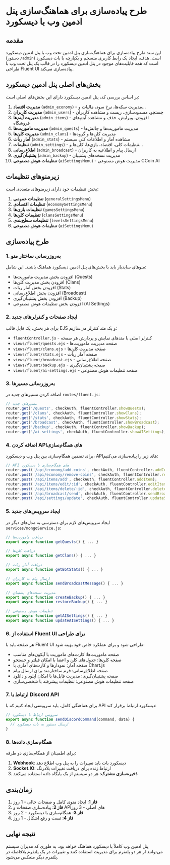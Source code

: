 # طرح پیاده‌سازی برای هماهنگ‌سازی پنل ادمین وب با دیسکورد

## مقدمه
این سند طرح پیاده‌سازی برای هماهنگ‌سازی پنل ادمین تحت وب با پنل ادمین دیسکورد (دستور `/admin`) است. هدف، ایجاد یک رابط کاربری منسجم و یکپارچه با بات دیسکورد است که همه قابلیت‌های موجود در پنل ادمین دیسکورد را در قالب یک پنل تحت وب با طراحی Fluent UI پیاده‌سازی می‌کند.

## بخش‌های اصلی پنل ادمین دیسکورد

بر اساس بررسی کد، پنل ادمین دیسکورد دارای این بخش‌های اصلی است:

1. **مدیریت اقتصاد** (`admin_economy`) - مدیریت سکه‌ها، نرخ سود، مالیات و...
2. **مدیریت کاربران** (`admin_users`) - جستجو، مسدودسازی، ریست و مشاهده کاربران
3. **مدیریت آیتم‌ها** (`admin_items`) - افزودن، ویرایش، حذف و مشاهده آیتم‌های فروشگاه
4. **مدیریت ماموریت‌ها** (`admin_quests`) - مدیریت ماموریت‌ها و چالش‌ها
5. **مدیریت کلن‌ها** (`admin_clans`) - مدیریت کلن‌ها و گروه‌ها
6. **آمار ربات** (`admin_stats`) - مشاهده آمار و اطلاعات کلی سیستم
7. **تنظیمات** (`admin_settings`) - تنظیمات کلی، اقتصاد، بازی‌ها، کلن‌ها و...
8. **اطلاع‌رسانی** (`admin_broadcast`) - ارسال پیام و اطلاعیه به کاربران
9. **پشتیبان‌گیری** (`admin_backup`) - مدیریت نسخه‌های پشتیبان
10. **تنظیمات هوش مصنوعی** (`aiSettingsMenu`) - مدیریت هوش مصنوعی CCoin AI

## زیرمنوهای تنظیمات

بخش تنظیمات خود دارای زیرمنوهای متعددی است:

1. **تنظیمات عمومی** (`generalSettingsMenu`)
2. **تنظیمات اقتصادی** (`economySettingsMenu`)
3. **تنظیمات بازی‌ها** (`gamesSettingsMenu`)
4. **تنظیمات کلن‌ها** (`clansSettingsMenu`)
5. **تنظیمات سطح‌بندی** (`levelsSettingsMenu`)
6. **تنظیمات هوش مصنوعی** (`aiSettingsMenu`)

## طرح پیاده‌سازی

### 1. به‌روزرسانی ساختار منو

منوهای سایدبار باید با بخش‌های پنل ادمین دیسکورد هماهنگ باشند. این شامل:

- افزودن بخش مدیریت ماموریت‌ها (Quests)
- افزودن بخش مدیریت کلن‌ها (Clans)
- افزودن بخش آمار ربات (Stats)
- افزودن بخش اطلاع‌رسانی (Broadcast)
- افزودن بخش پشتیبان‌گیری (Backup)
- افزودن بخش تنظیمات هوش مصنوعی (AI Settings)

### 2. ایجاد صفحات و کنترلرهای جدید

برای هر بخش، یک فایل قالب EJS و یک متد کنترلر می‌سازیم:

- `fluentController.js` - کنترلر اصلی با متدهای نمایش و پردازش هر صفحه
- `views/fluent/quests.ejs` - صفحه مدیریت ماموریت‌ها
- `views/fluent/clans.ejs` - صفحه مدیریت کلن‌ها
- `views/fluent/stats.ejs` - صفحه آمار ربات
- `views/fluent/broadcast.ejs` - صفحه اطلاع‌رسانی
- `views/fluent/backup.ejs` - صفحه پشتیبان‌گیری
- `views/fluent/ai-settings.ejs` - صفحه تنظیمات هوش مصنوعی

### 3. به‌روزرسانی مسیرها

اضافه کردن مسیرهای جدید در `routes/fluent.js`:

```javascript
// مسیرهای جدید
router.get('/quests', checkAuth, fluentController.showQuests);
router.get('/clans', checkAuth, fluentController.showClans);
router.get('/stats', checkAuth, fluentController.showStats);
router.get('/broadcast', checkAuth, fluentController.showBroadcast);
router.get('/backup', checkAuth, fluentController.showBackup);
router.get('/ai-settings', checkAuth, fluentController.showAISettings);
```

### 4. اضافه کردن API‌های همگام‌سازی

برای تضمین همگام‌سازی بین پنل وب و دیسکورد، API‌های زیر را پیاده‌سازی می‌کنیم:

```javascript
// API های همگام‌سازی با دیسکورد
router.post('/api/economy/add-coins', checkAuth, fluentController.addCoins);
router.post('/api/economy/remove-coins', checkAuth, fluentController.removeCoins);
router.post('/api/items/add', checkAuth, fluentController.addItem);
router.post('/api/items/edit/:id', checkAuth, fluentController.editItem);
router.post('/api/items/delete/:id', checkAuth, fluentController.deleteItem);
router.post('/api/broadcast/send', checkAuth, fluentController.sendBroadcast);
router.post('/api/settings/update', checkAuth, fluentController.updateSettings);
```

### 5. ایجاد سرویس‌های جدید

ایجاد سرویس‌های لازم برای دسترسی به مدل‌های دیگر در `services/mongoService.js`:

```javascript
// دریافت ماموریت‌ها
export async function getQuests() { ... }

// دریافت کلن‌ها
export async function getClans() { ... }

// دریافت آمار ربات
export async function getBotStats() { ... }

// ارسال پیام به کاربران
export async function sendBroadcastMessage() { ... }

// مدیریت نسخه‌های پشتیبان
export async function createBackup() { ... }
export async function restoreBackup() { ... }

// تنظیمات هوش مصنوعی
export async function getAISettings() { ... }
export async function updateAISettings() { ... }
```

### 6. استفاده از Fluent UI برای طراحی

هر صفحه باید با Fluent UI طراحی شود و برای عملکرد خاص خود بهینه شود:

- صفحه ماموریت‌ها: کارت‌های ماموریت با آیکون‌های مناسب
- صفحه کلن‌ها: جدول‌های کلن و اعضا با امکان فیلتر و جستجو
- صفحه آمار: نمودارها و کارت‌های آماری با Chart.js
- صفحه اطلاع‌رسانی: فرم ساختارمند برای ارسال پیام
- صفحه پشتیبان‌گیری: مدیریت فایل‌ها با امکان آپلود و دانلود
- صفحه تنظیمات هوش مصنوعی: تنظیمات پیشرفته با شخصی‌سازی

### 7. ارتباط با Discord API

برای هماهنگی کامل، باید سرویسی ایجاد کنیم که با API دیسکورد ارتباط برقرار کند:

```javascript
// سرویس ارتباط با دیسکورد
export async function sendDiscordCommand(command, data) {
  // ارسال دستور به بات دیسکورد
}
```

### 8. همگام‌سازی داده‌ها

برای اطمینان از همگام‌سازی دو طرفه:

1. **Webhook**: دیسکورد بات باید تغییرات را به پنل وب اطلاع دهد
2. **Socket.IO**: ارتباط زنده برای دریافت تغییرات بلادرنگ
3. **ذخیره‌سازی مشترک**: هر دو سیستم از یک پایگاه داده استفاده می‌کنند

## زمان‌بندی

1. **فاز 1**: ایجاد منوی کامل و صفحات خالی - 1 روز
2. **فاز 2**: پیاده‌سازی صفحات و API‌های اصلی - 3 روز
3. **فاز 3**: همگام‌سازی با دیسکورد - 2 روز
4. **فاز 4**: تست و رفع اشکال - 1 روز

## نتیجه نهایی

پنل ادمین وب کاملاً با دیسکورد هماهنگ خواهد بود، به طوری که مدیران سیستم می‌توانند از هر دو پلتفرم برای مدیریت استفاده کنند و تغییرات در یک پلتفرم بلافاصله در پلتفرم دیگر منعکس می‌شود.